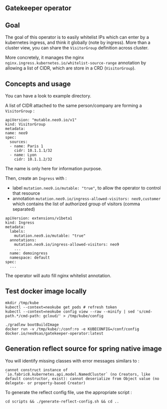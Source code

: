 Gatekeeper operator
-------------------

Goal
----

The goal of this operator is to easily whitelist IPs which can enter by a kubernetes ingress, and think it
globally (note by ingress). More than a cluster view, you can share the `VisitorGroup` definition across cluster.

More concretely, it manages the nginx `nginx.ingress.kubernetes.io/whitelist-source-range` annotation by allowing 
a list of CIDR, which are store in a CRD (`VisitorGroup`).


Concepts and usage
------------------

You can have a look to example directory.

A list of CIDR attached to the same person/company are forming a `VisitorGroup` :
```
apiVersion: "mutable.neo9.io/v1"
kind: VisitorGroup
metadata:
name: neo9
spec:
  sources:
  - name: Paris 1
    cidr: 10.1.1.1/32
  - name: Lyon
    cidr: 10.1.1.2/32
```
The name is only here for information purpose.

Then, create an `Ingress` with :
* label `mutation.neo9.io/mutable: "true"`, to allow the operator to control that resource
* annotation `mutation.neo9.io/ingress-allowed-visitors: neo9,customer` which contains the list of authorized group of visitors (comma separated)
```
apiVersion: extensions/v1beta1
kind: Ingress
metadata:
  labels:
    mutation.neo9.io/mutable: "true"
  annotations:
    mutation.neo9.io/ingress-allowed-visitors: neo9
    ...
  name: demoingress
  namespace: default
spec:
  ...
```

The operator will auto fill nginx whitelist annotation.


Test docker image locally
-------------------------

```
mkdir /tmp/kube
kubectl --context=neokube get pods # refresh token
kubectl --context=neokube config view --raw --minify | sed 's/cmd-path.*/cmd-path: gcloud/' > /tmp/kube/config

./gradlew bootBuildImage
docker run -v /tmp/kube/:/conf:ro -e KUBECONFIG=/conf/config docker.io/neo9sas/gatekeeper-operator:latest
```

Generation reflect source for spring native image
-------------------------------------------------

You will identify missing classes with error messages similars to :
```
cannot construct instance of `io.fabric8.kubernetes.api.model.NamedCluster` (no Creators, like default constructor, exist): cannot deserialize from Object value (no delegate- or property-based Creator)
```

To generate the reflect config file, use the appropriate script :

```
cd scripts && ./generate-reflect-config.sh && cd ..
```
